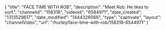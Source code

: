 {
    "title": "FACE TIME WITH ROB",
    "description": "Meet Rob. He likes to surf.",
    "channelid": "158318",
    "videoid": "6544971",
    "date_created": "1313529617",
    "date_modified": "1444326066",
    "type": "captivate",
    "layout": "channelVideo",
    "url": "\/hurley\/face-time-with-rob\/158318-6544971"
}